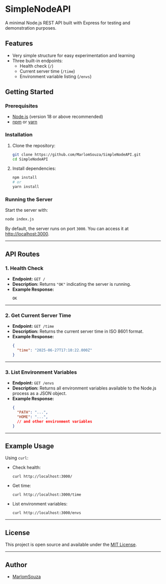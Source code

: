 # SimpleNodeAPI

A minimal Node.js REST API built with Express for testing and demonstration purposes.

## Features

- Very simple structure for easy experimentation and learning
- Three built-in endpoints:
  - Health check (`/`)
  - Current server time (`/time`)
  - Environment variable listing (`/envs`)

## Getting Started

### Prerequisites

- [Node.js](https://nodejs.org/) (version 18 or above recommended)
- [npm](https://www.npmjs.com/) or [yarn](https://yarnpkg.com/)

### Installation

1. Clone the repository:
   ```bash
   git clone https://github.com/MarlomSouza/SimpleNodeAPI.git
   cd SimpleNodeAPI
   ```

2. Install dependencies:
   ```bash
   npm install
   # or
   yarn install
   ```

### Running the Server

Start the server with:

```bash
node index.js
```

By default, the server runs on port `3000`. You can access it at [http://localhost:3000](http://localhost:3000).

---

## API Routes

### 1. Health Check

- **Endpoint:** `GET /`
- **Description:** Returns `"OK"` indicating the server is running.
- **Example Response:**
  ```
  OK
  ```

---

### 2. Get Current Server Time

- **Endpoint:** `GET /time`
- **Description:** Returns the current server time in ISO 8601 format.
- **Example Response:**
  ```json
  {
    "time": "2025-06-27T17:10:22.000Z"
  }
  ```

---

### 3. List Environment Variables

- **Endpoint:** `GET /envs`
- **Description:** Returns all environment variables available to the Node.js process as a JSON object.
- **Example Response:**
  ```json
  {
    "PATH": "...",
    "HOME": "...",
    // and other environment variables
  }
  ```

---

## Example Usage

Using `curl`:

- Check health:
  ```
  curl http://localhost:3000/
  ```
- Get time:
  ```
  curl http://localhost:3000/time
  ```
- List environment variables:
  ```
  curl http://localhost:3000/envs
  ```

---

## License

This project is open source and available under the [MIT License](LICENSE).

---

## Author

- [MarlomSouza](https://github.com/MarlomSouza)

